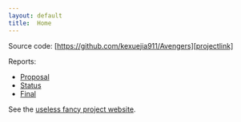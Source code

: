 ```yaml
---
layout: default
title:  Home
---
```


Source code: [https://github.com/kexuejia911/Avengers][projectlink]

Reports:

- [Proposal](https://github.com/kexuejia911/Avengers/blob/master/docs/proposal.md)
- [Status](status.html)
- [Final](final.html)

See the [useless fancy project website][quickref].


[quickref]: https://stevendesora.wix.com/avengers
[projectlink]: https://github.com/kexuejia911/Avengers
